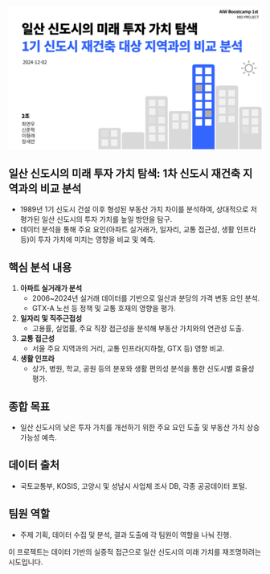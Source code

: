 [![alt text](https://github.com/SnapishAgent/Ilsan-Investment-Insight/blob/main/public/presentation-preview.jpg)](https://github.com/SnapishAgent/Ilsan-Investment-Insight/blob/main/public/2%EC%A1%B0_%EB%AF%B8%EB%93%9C_%ED%94%84%EB%A1%9C%EC%A0%9D%ED%8A%B8_%EB%B0%9C%ED%91%9C%EC%9E%90%EB%A3%8C_%EC%A0%9C%EC%B6%9C%EB%B3%B8.pdf)

## 일산 신도시의 미래 투자 가치 탐색: 1차 신도시 재건축 지역과의 비교 분석
- 1989년 1기 신도시 건설 이후 형성된 부동산 가치 차이를 분석하여, 상대적으로 저평가된 일산 신도시의 투자 가치를 높일 방안을 탐구.
- 데이터 분석을 통해 주요 요인(아파트 실거래가, 일자리, 교통 접근성, 생활 인프라 등)이 투자 가치에 미치는 영향을 비교 및 예측.

## **핵심 분석 내용**
1. **아파트 실거래가 분석**
   - 2006~2024년 실거래 데이터를 기반으로 일산과 분당의 가격 변동 요인 분석.  
   - GTX-A 노선 등 정책 및 교통 호재의 영향을 평가.
2. **일자리 및 직주근접성**
   - 고용률, 실업률, 주요 직장 접근성을 분석해 부동산 가치와의 연관성 도출.
3. **교통 접근성**
   - 서울 주요 지역과의 거리, 교통 인프라(지하철, GTX 등) 영향 비교.
4. **생활 인프라**
   - 상가, 병원, 학교, 공원 등의 분포와 생활 편의성 분석을 통한 신도시별 효율성 평가.

## **종합 목표**
- 일산 신도시의 낮은 투자 가치를 개선하기 위한 주요 요인 도출 및 부동산 가치 상승 가능성 예측.

## **데이터 출처**
- 국토교통부, KOSIS, 고양시 및 성남시 사업체 조사 DB, 각종 공공데이터 포털.

## **팀원 역할**
- 주제 기획, 데이터 수집 및 분석, 결과 도출에 각 팀원이 역할을 나눠 진행.  

이 프로젝트는 데이터 기반의 실증적 접근으로 일산 신도시의 미래 가치를 재조명하려는 시도입니다.
